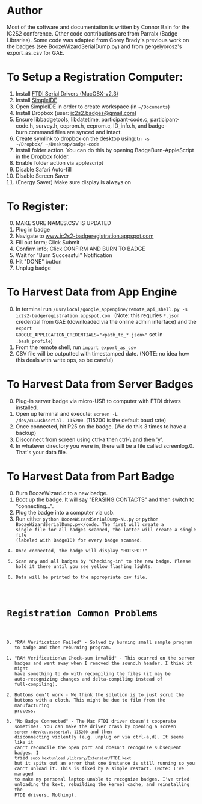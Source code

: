 # Author
Most of the software and documentation is written by Connor Bain for the IC2S2 conference. Other code contributions are from Parralx (Badge Libraries). Some code was adapted from Corey Brady's previous work on the badges (see BoozeWizardSerialDump.py) and from gergelyorosz's export_as_csv for GAE.

# To Setup a Registration Computer:
1. Install <a href="http://www.ftdichip.com/Drivers/VCP/MacOSX/FTDIUSBSerialDriver_v2_3.dmg">FTDI Serial Drivers (MacOSX-v2.3)</a>
2. Install <a href="http://downloads.parallax.com/plx/software/side/102rc2/Simple-IDE_1-0-2-RC2_MacOS.pkg">SimpleIDE</a>
3. Open SimpleIDE in order to create workspace (in <code>~/Documents</code>)
4. Install Dropbox (user: ic2s2.badges@gmail.com)
5. Ensure libbadgetools, libdatetime, participant-code.c, participant-code.h, survey.h, eeprom.h, eeprom.c, ID_info.h, and badge-burn.command files are synced and intact.
6. Create symlink to dropbox on the desktop using:<code>ln -s ~/Dropbox/ ~/Desktop/badge-code</code>
7. Install folder action. You can do this by opening BadgeBurn-AppleScript in the Dropbox folder.
8. Enable folder action via applescript
9. Disable Safari Auto-fill
10. Disable Screen Saver
11. (Energy Saver) Make sure display is always on

# To Register:
0. MAKE SURE NAMES.CSV IS UPDATED
1. Plug in badge
2. Navigate to www.ic2s2-badgeregistration.appspot.com
3. Fill out form; Click Submit
4. Confirm info; Click CONFIRM AND BURN TO BADGE
5. Wait for "Burn Successful" Notification
6. Hit "DONE" button
7. Unplug badge

# To Harvest Data from App Engine
0. In terminal run <code>/usr/local/google&#95;appengine/remote&#95;api&#95;shell.py -s ic2s2-badgeregistration.appspot.com </code> (Note: this requries <code>&#42;.json</code> credential from GAE (downloaded via the online admin interface) and the <code>export GOOGLE&#95;APPLICATION&#95;CREDENTIALS="&lt;path&#95;to&#95;&#42;.json&gt;"</code> set in <code>.bash_profile</code>)
1. From the remote shell, run <code>import export&#95;as&#95;csv</code>
2. CSV file will be outputted with timestamped date. (NOTE: no idea how this deals with write ops, so be careful)

# To Harvest Data from Server Badges
0. Plug-in server badge via micro-USB to computer with FTDI drivers installed.
1. Open up terminal and execute: <code>screen -L /dev/cu.usbserial.<port> 115200</code>. (115200 is the default baud rate)
2. Once connected, hit P25 on the badge. (We do this 3 times to have a backup)
3. Disconnect from screen using ctrl-a then ctrl-\ and then 'y'.
4. In whatever directory you were in, there will be a file called screenlog.0. That's your data file.

# To Harvest Data from Part Badge
0. Burn BoozeWizard.c to a new badge.
1. Boot up the badge. It will say "ERASING CONTACTS" and then switch to "connecting...".
2. Plug the badge into a computer via usb.
3. Run either <code>python BoozeWizardSerialDump-NL.py</code> or <code>python BoozeWizardSerialDump.py</code. The first will create a single file for all badges scanned, the latter will create a single file (labeled with BadgeID) for every badge scanned.
4. Once connected, the badge will display "HOTSPOT!"
5. Scan any and all badges by "Checking-in" to the new badge. Please hold it there until you see yellow flashing lights.
6. Data will be printed to the appropriate csv file.

# Registration Common Problems
0. "RAM Verification Failed" - Solved by burning small sample program to badge and then reburning program.
1. "RAM Verification\n Check-sum invalid" - This ocurred on the server badges and went away when I removed the sound.h header. I think it might have something to do with recompiling the files (it may be auto-recognizing changes and delta-compiling instead of full-compiling).
2. Buttons don't work - We think the solution is to just scrub the buttons with a cloth. This might be due to film from the manufacturing process.
3. "No Badge Connected" - The Mac FTDI driver doesn't cooperate sometimes. You can make the driver crash by opening a screen <code>screen /dev/cu.usbserial.<port> 115200</code> and then disconnecting violently (e.g. unplug or via ctrl-a,d). It seems like it can't reconcile the open port and doesn't recognize subsequent badges. I tried <code>sudo kextunload /Library/Extension/FTDI<name>.kext</code> but it spits out an error that one instance is still running so you can't unload it. This is fixed by a simple restart. (Note: I've managed to make my personal laptop unable to recognize badges. I've tried unloading the kext, rebuilding the kernel cache, and reinstalling the FTDI drivers. Nothing).
